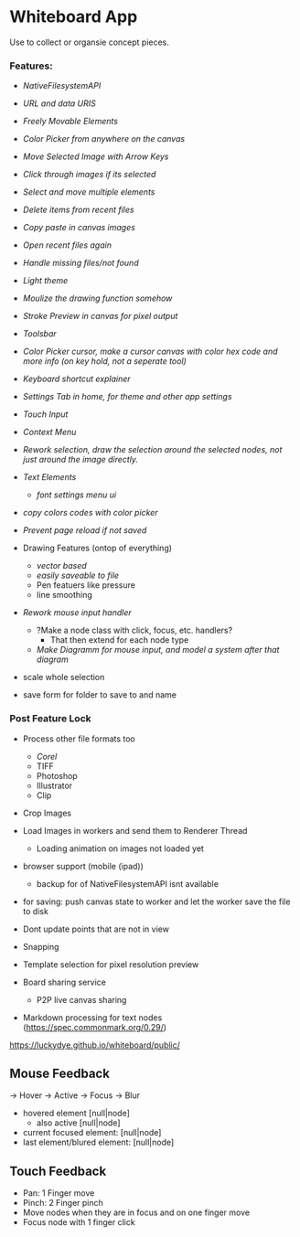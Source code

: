 # Whiteboard App

Use to collect or organsie concept pieces.

### Features:
- *NativeFilesystemAPI*
- *URL and data URIS*
- *Freely Movable Elements*
- *Color Picker from anywhere on the canvas*
- *Move Selected Image with Arrow Keys*
- *Click through images if its selected*
- *Select and move multiple elements*
- *Delete items from recent files*
- *Copy paste in canvas images*
- *Open recent files again*
- *Handle missing files/not found*
- *Light theme*
- *Moulize the drawing function somehow*
- *Stroke Preview in canvas for pixel output*
- *Toolsbar*
- *Color Picker cursor, make a cursor canvas with color hex code and more info (on key hold, not a seperate tool)*
- *Keyboard shortcut explainer*
- *Settings Tab in home, for theme and other app settings*
- *Touch Input*
- *Context Menu*
- *Rework selection, draw the selection around the selected nodes, not just around the image directly.*
- *Text Elements*
    - *font settings menu ui*
- *copy colors codes with color picker*
- *Prevent page reload if not saved*

- Drawing Features (ontop of everything)
    - *vector based*
    - *easily saveable to file*
    - Pen featuers like pressure
    - line smoothing
- *Rework mouse input handler*
    - ?Make a node class with click, focus, etc. handlers?
        - That then extend for each node type
    - *Make Diagramm for mouse input, and model a system after that diagram*
- scale whole selection
- save form for folder to save to and name

### Post Feature Lock

- Process other file formats too
    - *Corel*
    - TIFF
    - Photoshop
    - Illustrator
    - Clip
- Crop Images
- Load Images in workers and send them to Renderer Thread
    - Loading animation on images not loaded yet
- browser support (mobile (ipad))
    - backup for of NativeFilesystemAPI isnt available

- for saving: push canvas state to worker and let the worker save the file to disk
- Dont update points that are not in view
- Snapping
- Template selection for pixel resolution preview
- Board sharing service
    - P2P live canvas sharing
- Markdown processing for text nodes (https://spec.commonmark.org/0.29/)

https://luckydye.github.io/whiteboard/public/

## Mouse Feedback

-> Hover -> Active -> Focus -> Blur

- hovered element [null|node]
    - also active [null|node]
- current focused element: [null|node]
- last element/blured element: [null|node]

## Touch Feedback

- Pan: 1 Finger move
- Pinch: 2 Finger pinch
- Move nodes when they are in focus and on one finger move
- Focus node with 1 finger click

